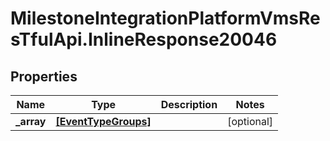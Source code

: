# MilestoneIntegrationPlatformVmsResTfulApi.InlineResponse20046

## Properties
Name | Type | Description | Notes
------------ | ------------- | ------------- | -------------
**_array** | [**[EventTypeGroups]**](EventTypeGroups.md) |  | [optional] 
